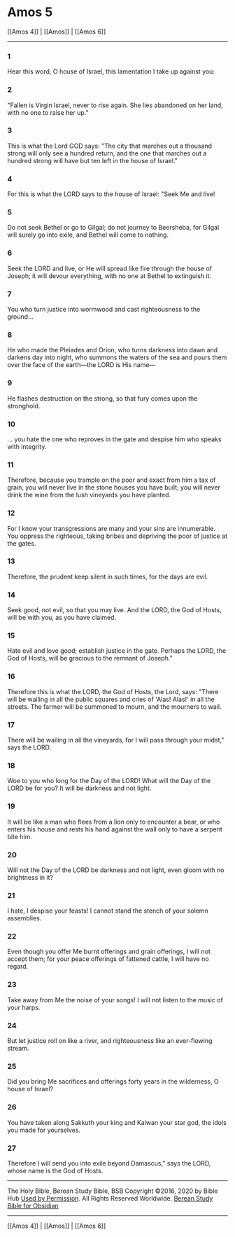 # Amos 5

[[Amos 4]] | [[Amos]] | [[Amos 6]]

---

### 1
Hear this word, O house of Israel, this lamentation I take up against you:

### 2
"Fallen is Virgin Israel, never to rise again. She lies abandoned on her land, with no one to raise her up."

### 3
This is what the Lord GOD says: "The city that marches out a thousand strong will only see a hundred return, and the one that marches out a hundred strong will have but ten left in the house of Israel."

### 4
For this is what the LORD says to the house of Israel: "Seek Me and live!

### 5
Do not seek Bethel or go to Gilgal; do not journey to Beersheba, for Gilgal will surely go into exile, and Bethel will come to nothing.

### 6
Seek the LORD and live, or He will spread like fire through the house of Joseph; it will devour everything, with no one at Bethel to extinguish it.

### 7
You who turn justice into wormwood and cast righteousness to the ground...

### 8
He who made the Pleiades and Orion, who turns darkness into dawn and darkens day into night, who summons the waters of the sea and pours them over the face of the earth—the LORD is His name—

### 9
He flashes destruction on the strong, so that fury comes upon the stronghold.

### 10
... you hate the one who reproves in the gate and despise him who speaks with integrity.

### 11
Therefore, because you trample on the poor and exact from him a tax of grain, you will never live in the stone houses you have built; you will never drink the wine from the lush vineyards you have planted.

### 12
For I know your transgressions are many and your sins are innumerable. You oppress the righteous, taking bribes and depriving the poor of justice at the gates.

### 13
Therefore, the prudent keep silent in such times, for the days are evil.

### 14
Seek good, not evil, so that you may live. And the LORD, the God of Hosts, will be with you, as you have claimed.

### 15
Hate evil and love good; establish justice in the gate. Perhaps the LORD, the God of Hosts, will be gracious to the remnant of Joseph."

### 16
Therefore this is what the LORD, the God of Hosts, the Lord, says: "There will be wailing in all the public squares and cries of 'Alas! Alas!' in all the streets. The farmer will be summoned to mourn, and the mourners to wail.

### 17
There will be wailing in all the vineyards, for I will pass through your midst," says the LORD.

### 18
Woe to you who long for the Day of the LORD! What will the Day of the LORD be for you? It will be darkness and not light.

### 19
It will be like a man who flees from a lion only to encounter a bear, or who enters his house and rests his hand against the wall only to have a serpent bite him.

### 20
Will not the Day of the LORD be darkness and not light, even gloom with no brightness in it?

### 21
I hate, I despise your feasts! I cannot stand the stench of your solemn assemblies.

### 22
Even though you offer Me burnt offerings and grain offerings, I will not accept them; for your peace offerings of fattened cattle, I will have no regard.

### 23
Take away from Me the noise of your songs! I will not listen to the music of your harps.

### 24
But let justice roll on like a river, and righteousness like an ever-flowing stream.

### 25
Did you bring Me sacrifices and offerings forty years in the wilderness, O house of Israel?

### 26
You have taken along Sakkuth your king and Kaiwan your star god, the idols you made for yourselves.

### 27
Therefore I will send you into exile beyond Damascus," says the LORD, whose name is the God of Hosts.

---

The Holy Bible, Berean Study Bible, BSB
Copyright ©2016, 2020 by Bible Hub
[Used by Permission](https://berean.bible/terms.htm). All Rights Reserved Worldwide.
[Berean Study Bible for Obsidian](https://github.com/gapmiss/berean-study-bible-for-obsidian)

---

[[Amos 4]] | [[Amos]] | [[Amos 6]]

